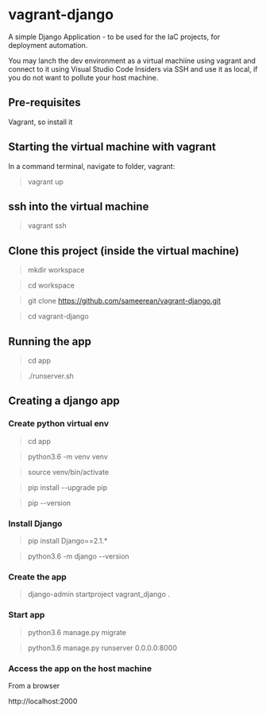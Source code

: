 # vagrant-django
A simple Django Application - to be used for the IaC projects, for deployment automation. 

You may lanch the dev environment as a virtual machiine using vagrant and connect to it using Visual Studio Code Insiders via SSH and use it as local, if you do not want to pollute your host machine.


## Pre-requisites

Vagrant, so install it

## Starting the virtual machine with vagrant 

In a command terminal, navigate to folder, vagrant:
> vagrant up

## ssh into the virtual machine
> vagrant ssh

## Clone this project (inside the virtual machine)

> mkdir workspace

> cd workspace

> git clone https://github.com/sameerean/vagrant-django.git

> cd vagrant-django

## Running the app

> cd app 

> ./runserver.sh



## Creating a django app

### Create python virtual env

> cd app

> python3.6 -m venv venv

> source venv/bin/activate

> pip install --upgrade pip

> pip --version

### Install Django

> pip install Django==2.1.*

> python3.6 -m django --version

### Create the app

> django-admin startproject vagrant_django .

### Start app

> python3.6 manage.py migrate

> python3.6 manage.py runserver 0.0.0.0:8000

### Access the app on the host machine

From a browser 

http://localhost:2000

> 



